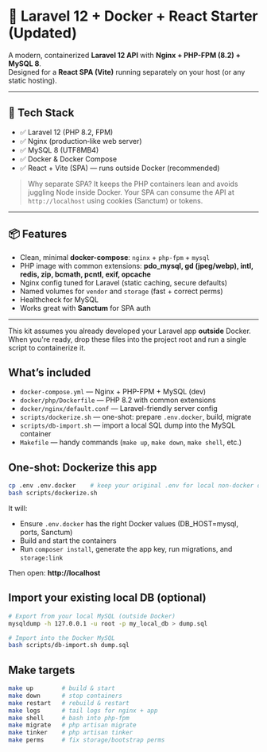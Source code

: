 # 🚀 Laravel 12 + Docker + React Starter (Updated)

A modern, containerized **Laravel 12 API** with **Nginx + PHP-FPM (8.2) + MySQL 8**.  
Designed for a **React SPA (Vite)** running separately on your host (or any static hosting).

---

## 🧱 Tech Stack

- ✅ Laravel 12 (PHP 8.2, FPM)
- ✅ Nginx (production‑like web server)
- ✅ MySQL 8 (UTF8MB4)
- ✅ Docker & Docker Compose
- ✅ React + Vite (SPA) — runs outside Docker (recommended)

> Why separate SPA? It keeps the PHP containers lean and avoids juggling Node inside Docker. Your SPA can consume the API at `http://localhost` using cookies (Sanctum) or tokens.

---

## 📦 Features

- Clean, minimal **docker-compose**: `nginx` + `php-fpm` + `mysql`
- PHP image with common extensions: **pdo_mysql, gd (jpeg/webp), intl, redis, zip, bcmath, pcntl, exif, opcache**
- Nginx config tuned for Laravel (static caching, secure defaults)
- Named volumes for `vendor` and `storage` (fast + correct perms)
- Healthcheck for MySQL
- Works great with **Sanctum** for SPA auth

---

This kit assumes you already developed your Laravel app **outside** Docker. When you're ready, drop these files into the project root and run a single script to containerize it.

## What’s included
- `docker-compose.yml` — Nginx + PHP-FPM + MySQL (dev)
- `docker/php/Dockerfile` — PHP 8.2 with common extensions
- `docker/nginx/default.conf` — Laravel-friendly server config
- `scripts/dockerize.sh` — one-shot: prepare `.env.docker`, build, migrate
- `scripts/db-import.sh` — import a local SQL dump into the MySQL container
- `Makefile` — handy commands (`make up`, `make down`, `make shell`, etc.)

## One-shot: Dockerize this app
```bash
cp .env .env.docker    # keep your original .env for local non-docker dev
bash scripts/dockerize.sh
```

It will:
- Ensure `.env.docker` has the right Docker values (DB_HOST=mysql, ports, Sanctum)
- Build and start the containers
- Run `composer install`, generate the app key, run migrations, and `storage:link`

Then open: **http://localhost**

## Import your existing local DB (optional)
```bash
# Export from your local MySQL (outside Docker)
mysqldump -h 127.0.0.1 -u root -p my_local_db > dump.sql

# Import into the Docker MySQL
bash scripts/db-import.sh dump.sql
```

## Make targets
```bash
make up        # build & start
make down      # stop containers
make restart   # rebuild & restart
make logs      # tail logs for nginx + app
make shell     # bash into php-fpm
make migrate   # php artisan migrate
make tinker    # php artisan tinker
make perms     # fix storage/bootstrap perms
```
